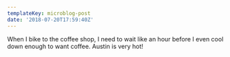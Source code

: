 ```yaml
---
templateKey: microblog-post
date: '2018-07-20T17:59:40Z'
---
```


When I bike to the coffee shop, I need to wait like an hour before I even cool down enough to want coffee. Austin is very hot!


